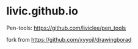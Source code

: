# livic.github.io
Pen-tools: https://github.com/liviclee/pen_tools

fork from https://github.com/xyyojl/drawingborad

